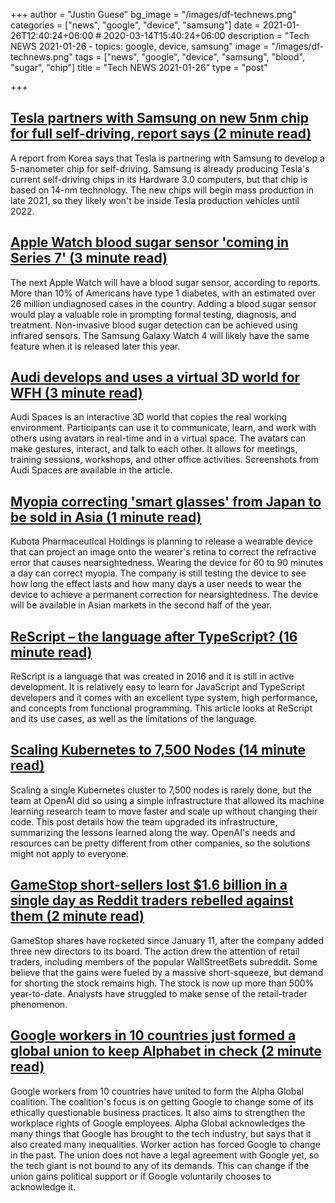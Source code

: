 +++
author = "Justin Guese"
bg_image = "/images/df-technews.png"
categories = ["news", "google", "device", "samsung"]
date = 2021-01-26T12:40:24+06:00 # 2020-03-14T15:40:24+06:00
description = "Tech NEWS 2021-01-26 - topics: google, device, samsung"
image = "/images/df-technews.png"
tags = ["news", "google", "device", "samsung", "blood", "sugar", "chip"]
title = "Tech NEWS 2021-01-26"
type = "post"

+++

## [Tesla partners with Samsung on new 5nm chip for full self-driving, report says (2 minute read)](https://electrek.co/2021/01/25/tesla-partners-samsung-new-5nm-chip-full-self-driving-report//1/010001773e612af5-a76bfc44-0a69-4e85-af9b-2164c6880c91-000000/F3CUyivlNWpAZjMnGtfB9XLE07iqVrYKX3jsA9gNsSE=177)

A report from Korea says that Tesla is partnering with Samsung to develop a 5-nanometer chip for self-driving. Samsung is already producing Tesla's current self-driving chips in its Hardware 3.0 computers, but that chip is based on 14-nm technology. The new chips will begin mass production in late 2021, so they likely won't be inside Tesla production vehicles until 2022.

## [Apple Watch blood sugar sensor 'coming in Series 7' (3 minute read)](https://9to5mac.com/2021/01/25/apple-watch-blood-sugar-measurement//1/010001773e612af5-a76bfc44-0a69-4e85-af9b-2164c6880c91-000000/SNM6Nc4YO1cd6ZPTxwAv0miv7YVG7lCIlo5ojUecEpM=177)

The next Apple Watch will have a blood sugar sensor, according to reports. More than 10% of Americans have type 1 diabetes, with an estimated over 26 million undiagnosed cases in the country. Adding a blood sugar sensor would play a valuable role in prompting formal testing, diagnosis, and treatment. Non-invasive blood sugar detection can be achieved using infrared sensors. The Samsung Galaxy Watch 4 will likely have the same feature when it is released later this year.

## [Audi develops and uses a virtual 3D world for WFH (3 minute read)](https://www.theceomagazine.com/business/innovation-technology/audi-spaces//1/010001773e612af5-a76bfc44-0a69-4e85-af9b-2164c6880c91-000000/lZsD517MzxqNBEUD58ahF0BZ0QOVWUhNdCc6Ni4jdr4=177)

Audi Spaces is an interactive 3D world that copies the real working environment. Participants can use it to communicate, learn, and work with others using avatars in real-time and in a virtual space. The avatars can make gestures, interact, and talk to each other. It allows for meetings, training sessions, workshops, and other office activities. Screenshots from Audi Spaces are available in the article.

## [Myopia correcting 'smart glasses' from Japan to be sold in Asia (1 minute read)](https://asia.nikkei.com/Business/Health-Care/Myopia-correcting-smart-glasses-from-Japan-to-be-sold-in-Asia/1/010001773e612af5-a76bfc44-0a69-4e85-af9b-2164c6880c91-000000/uZK5lR9j7yt922fxZKmEE7EMl6msaJtmzBctC2aaPAs=177)

Kubota Pharmaceutical Holdings is planning to release a wearable device that can project an image onto the wearer's retina to correct the refractive error that causes nearsightedness. Wearing the device for 60 to 90 minutes a day can correct myopia. The company is still testing the device to see how long the effect lasts and how many days a user needs to wear the device to achieve a permanent correction for nearsightedness. The device will be available in Asian markets in the second half of the year.

## [ReScript – the language after TypeScript? (16 minute read)](https://blog.codecentric.de/en/2021/01/rescript-compare-typescript-elm//1/010001773e612af5-a76bfc44-0a69-4e85-af9b-2164c6880c91-000000/4qMhfE6BTI7_C87SPjWs30M9WgixHFm6PYls6siBG5c=177)

ReScript is a language that was created in 2016 and it is still in active development. It is relatively easy to learn for JavaScript and TypeScript developers and it comes with an excellent type system, high performance, and concepts from functional programming. This article looks at ReScript and its use cases, as well as the limitations of the language.

## [Scaling Kubernetes to 7,500 Nodes (14 minute read)](https://openai.com/blog/scaling-kubernetes-to-7500-nodes//1/010001773e612af5-a76bfc44-0a69-4e85-af9b-2164c6880c91-000000/c0qxNrfuLosFgw6uD1Y--vAhSFoM7trNMVHMKEx32kA=177)

Scaling a single Kubernetes cluster to 7,500 nodes is rarely done, but the team at OpenAI did so using a simple infrastructure that allowed its machine learning research team to move faster and scale up without changing their code. This post details how the team upgraded its infrastructure, summarizing the lessons learned along the way. OpenAI's needs and resources can be pretty different from other companies, so the solutions might not apply to everyone.

## [GameStop short-sellers lost $1.6 billion in a single day as Reddit traders rebelled against them (2 minute read)](https://markets.businessinsider.com/news/stocks/gamestop-stock-short-seller-squeeze-losses-reddit-traders-citron-gme-2021-1-1030000080/1/010001773e612af5-a76bfc44-0a69-4e85-af9b-2164c6880c91-000000/LafiVYQbcK2s9Uw6Dlx5E13sb45nEazJV8o1JGUJQlg=177)

GameStop shares have rocketed since January 11, after the company added three new directors to its board. The action drew the attention of retail traders, including members of the popular WallStreetBets subreddit. Some believe that the gains were fueled by a massive short-squeeze, but demand for shorting the stock remains high. The stock is now up more than 500% year-to-date. Analysts have struggled to make sense of the retail-trader phenomenon.

## [Google workers in 10 countries just formed a global union to keep Alphabet in check (2 minute read)](https://www.fastcompany.com/90597474/google-workers-across-the-world-just-formed-a-global-union-to-keep-alphabet-in-check/1/010001773e612af5-a76bfc44-0a69-4e85-af9b-2164c6880c91-000000/LcJD-7WvU910qWLORn4Vxmgd0oeLTqk6EA-Fp_FjU4c=177)

Google workers from 10 countries have united to form the Alpha Global coalition. The coalition's focus is on getting Google to change some of its ethically questionable business practices. It also aims to strengthen the workplace rights of Google employees. Alpha Global acknowledges the many things that Google has brought to the tech industry, but says that it also created many inequalities. Worker action has forced Google to change in the past. The union does not have a legal agreement with Google yet, so the tech giant is not bound to any of its demands. This can change if the union gains political support or if Google voluntarily chooses to acknowledge it.

